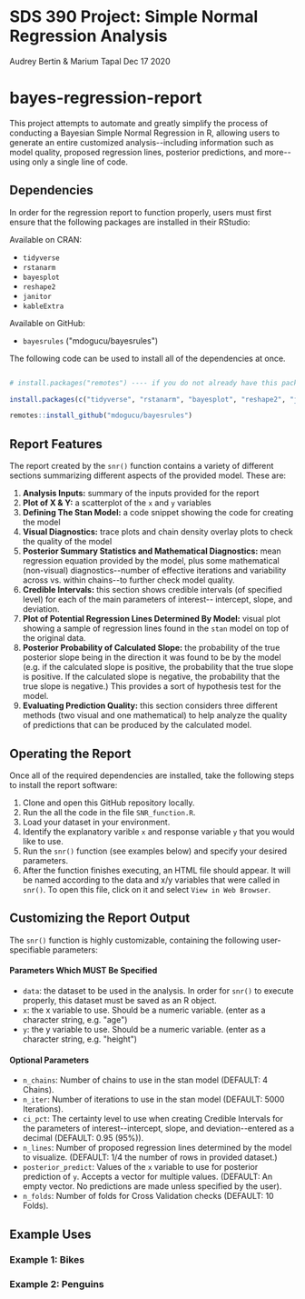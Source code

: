 SDS 390 Project: Simple Normal Regression Analysis
================
Audrey Bertin & Marium Tapal
Dec 17 2020

<!-- README.md is generated from README.Rmd. Please edit that file -->
# bayes-regression-report

This project attempts to automate and greatly simplify the process of conducting a Bayesian Simple Normal Regression in R, allowing users to generate an entire customized analysis--including information such as model quality, proposed regression lines, posterior predictions, and more--using only a single line of code.

## Dependencies

In order for the regression report to function properly, users must first ensure that the following packages are installed in their RStudio:

Available on CRAN:

-   `tidyverse`
-   `rstanarm`
-   `bayesplot`
-   `reshape2`
-   `janitor`
-   `kableExtra`

Available on GitHub:

-   `bayesrules` ("mdogucu/bayesrules")

The following code can be used to install all of the dependencies at once.

``` r

# install.packages("remotes") ---- if you do not already have this package installed

install.packages(c("tidyverse", "rstanarm", "bayesplot", "reshape2", "janitor", "kableExtra"))

remotes::install_github("mdogucu/bayesrules")
```

## Report Features

The report created by the `snr()` function contains a variety of different sections summarizing different aspects of the provided model. These are:

1.  **Analysis Inputs:** summary of the inputs provided for the report
2.  **Plot of X & Y:** a scatterplot of the `x` and `y` variables
3.  **Defining The Stan Model:** a code snippet showing the code for creating the model
4.  **Visual Diagnostics:** trace plots and chain density overlay plots to check the quality of the model
5.  **Posterior Summary Statistics and Mathematical Diagnostics:** mean regression equation provided by the model, plus some mathematical (non-visual) diagnostics--number of effective iterations and variability across vs. within chains--to further check model quality.
6.  **Credible Intervals:** this section shows credible intervals (of specified level) for each of the main parameters of interest-- intercept, slope, and deviation.
7.  **Plot of Potential Regression Lines Determined By Model:** visual plot showing a sample of regression lines found in the `stan` model on top of the original data.
8.  **Posterior Probability of Calculated Slope:** the probability of the true posterior slope being in the direction it was found to be by the model (e.g. if the calculated slope is positive, the probability that the true slope is positive. If the calculated slope is negative, the probability that the true slope is negative.) This provides a sort of hypothesis test for the model.
9.  **Evaluating Prediction Quality:** this section considers three different methods (two visual and one mathematical) to help analyze the quality of predictions that can be produced by the calculated model.

## Operating the Report

Once all of the required dependencies are installed, take the following steps to install the report software:

1.  Clone and open this GitHub repository locally.
2.  Run the all the code in the file `SNR_function.R`.
3.  Load your dataset in your environment.
4.  Identify the explanatory varible `x` and response variable `y` that you would like to use.
5.  Run the `snr()` function (see examples below) and specify your desired parameters.
6.  After the function finishes executing, an HTML file should appear. It will be named according to the data and x/y variables that were called in `snr()`. To open this file, click on it and select `View in Web Browser`.

## Customizing the Report Output

The `snr()` function is highly customizable, containing the following user-specifiable parameters:

#### Parameters Which MUST Be Specified

-   `data`: the dataset to be used in the analysis. In order for `snr()` to execute properly, this dataset must be saved as an R object.
-   `x`: the x variable to use. Should be a numeric variable. (enter as a character string, e.g. "age")
-   `y`: the y variable to use. Should be a numeric variable. (enter as a character string, e.g. "height")

#### Optional Parameters

-   `n_chains`: Number of chains to use in the stan model (DEFAULT: 4 Chains).
-   `n_iter`: Number of iterations to use in the stan model (DEFAULT: 5000 Iterations).
-   `ci_pct`: The certainty level to use when creating Credible Intervals for the parameters of interest--intercept, slope, and deviation--entered as a decimal (DEFAULT: 0.95 (95%)).
-   `n_lines`: Number of proposed regression lines determined by the model to visualize. (DEFAULT: 1/4 the number of rows in provided dataset.)
-   `posterior_predict`: Values of the `x` variable to use for posterior prediction of `y`. Accepts a vector for multiple values. (DEFAULT: An empty vector. No predictions are made unless specified by the user).
-   `n_folds`: Number of folds for Cross Validation checks (DEFAULT: 10 Folds).

## Example Uses

### Example 1: Bikes

### Example 2: Penguins
